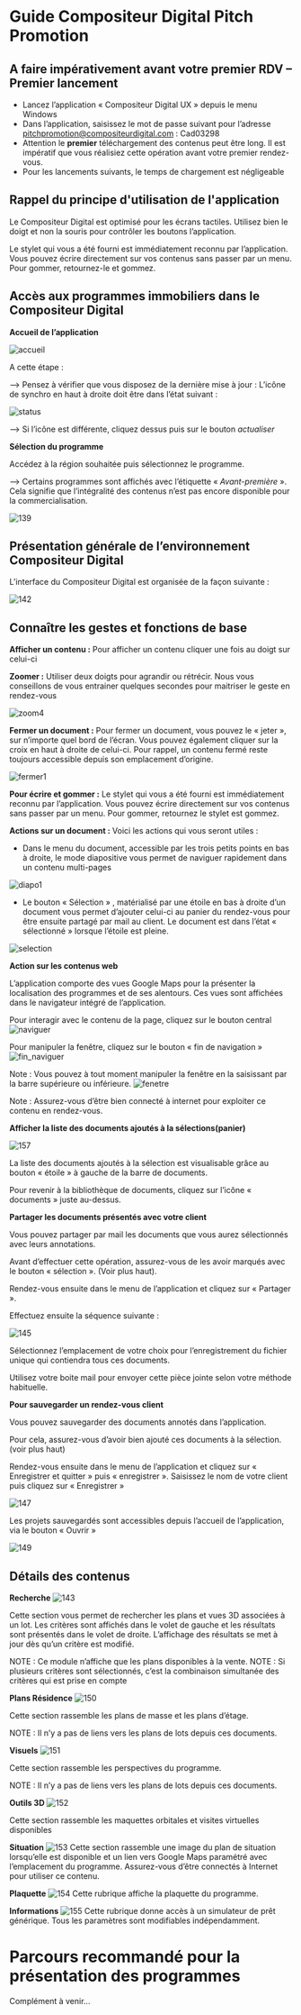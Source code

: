 # Guide Compositeur Digital Pitch Promotion #

## A faire impérativement avant votre premier RDV – Premier lancement ##
* Lancez l’application « Compositeur Digital UX » depuis le menu Windows
* Dans l’application, saisissez le mot de passe suivant pour l’adresse pitchpromotion@compositeurdigital.com : Cad03298
*	Attention le **premier** téléchargement des contenus peut être long. Il est impératif que vous réalisiez cette opération avant votre premier rendez-vous.
* Pour les lancements suivants, le temps de chargement est négligeable

## Rappel du principe d'utilisation de l'application ##

Le Compositeur Digital est optimisé pour les écrans tactiles. Utilisez bien le doigt et non la souris pour contrôler les boutons l’application. 

Le stylet qui vous a été fourni est immédiatement reconnu par l’application. Vous pouvez écrire directement sur vos contenus sans passer par un menu. Pour gommer, retournez-le et gommez. 

## Accès aux programmes immobiliers dans le Compositeur Digital ##

**Accueil de l’application**

![accueil](http://compositeurdigital.github.io/UX/fr/customer/pitchpromotion/img/138.png)

A cette étape :

--> Pensez à vérifier que vous disposez de la dernière mise à jour : L’icône de synchro en haut à droite doit être dans l’état suivant : 

![status](http://compositeurdigital.github.io/UX/fr/customer/pitchpromotion/img/status.png)

--> Si l’icône est différente, cliquez dessus puis sur le bouton *actualiser*

**Sélection du programme**

Accédez à la région souhaitée puis sélectionnez le programme. 

--> Certains programmes sont affichés avec l’étiquette « *Avant-première* ». Cela signifie que l’intégralité des contenus n’est pas encore disponible pour la commercialisation. 

![139](http://compositeurdigital.github.io/UX/fr/customer/pitchpromotion/img/139.png)

## Présentation générale de l’environnement Compositeur Digital ##

L’interface du Compositeur Digital est organisée de la façon suivante :

![142](http://compositeurdigital.github.io/UX/fr/customer/pitchpromotion/img/142.png)

## Connaître les gestes et fonctions de base ##

**Afficher un contenu :** Pour afficher un contenu cliquer une fois au doigt sur celui-ci

**Zoomer :** Utiliser deux doigts pour agrandir ou rétrécir. Nous vous conseillons de vous entrainer quelques secondes pour maitriser le geste en rendez-vous

![zoom4](http://compositeurdigital.github.io/UX/fr/customer/pitchpromotion/img/zoom4.png)

**Fermer un document :** Pour fermer un document, vous pouvez le « jeter », sur n’importe quel bord de l’écran. Vous pouvez également cliquer sur la croix en haut à droite de celui-ci. Pour rappel, un contenu fermé reste toujours accessible depuis son emplacement d’origine.

![fermer1](http://compositeurdigital.github.io/UX/fr/customer/pitchpromotion/img/fermer1.png)

**Pour écrire et gommer :** Le stylet qui vous a été fourni est immédiatement reconnu par l’application. Vous pouvez écrire directement sur vos contenus sans passer par un menu. Pour gommer, retournez le stylet est gommez. 

**Actions sur un document :** Voici les actions qui vous seront utiles :
* Dans le menu du document, accessible par les trois petits points en bas à droite, le mode diapositive vous permet de naviguer rapidement dans un contenu multi-pages

![diapo1](http://compositeurdigital.github.io/UX/fr/customer/pitchpromotion/img/diapo1.png)

* Le bouton « Sélection » , matérialisé par une étoile en bas à droite d’un document vous permet d’ajouter celui-ci au panier du rendez-vous pour être ensuite partagé par mail au client. Le document est dans l’état « sélectionné » lorsque l’étoile est pleine. 

![selection](http://compositeurdigital.github.io/UX/fr/customer/pitchpromotion/img/selection.jpg)

**Action sur les contenus web**

L’application comporte des vues Google Maps pour la présenter la localisation des programmes et de ses alentours. Ces vues sont affichées dans le navigateur intégré de l’application. 

Pour interagir avec le contenu de la page, cliquez sur le bouton central
![naviguer](http://compositeurdigital.github.io/UX/fr/customer/pitchpromotion/img/naviguer.jpg)

Pour manipuler la fenêtre, cliquez sur le bouton « fin de navigation » 
![fin_naviguer](http://compositeurdigital.github.io/UX/fr/customer/pitchpromotion/img/fin_naviguer.jpg)

Note : Vous pouvez à tout moment manipuler la fenêtre en la saisissant par la barre supérieure ou inférieure. 
![fenetre](http://compositeurdigital.github.io/UX/fr/customer/pitchpromotion/img/fenetre.jpg)

Note : Assurez-vous d’être bien connecté à internet pour exploiter ce contenu en rendez-vous. 

**Afficher la liste des documents ajoutés à la sélections(panier)**

![157](http://compositeurdigital.github.io/UX/fr/customer/pitchpromotion/img/157.jpg)

La liste des documents ajoutés à la sélection est visualisable grâce au bouton « étoile » à gauche de la barre de documents.

Pour revenir à la bibliothèque de documents, cliquez sur l’icône « documents » juste au-dessus. 

**Partager les documents présentés avec votre client**

Vous pouvez partager par mail les documents que vous aurez sélectionnés avec leurs annotations. 

Avant d’effectuer cette opération, assurez-vous de les avoir marqués avec le bouton « sélection ». (Voir plus haut). 

Rendez-vous ensuite dans le menu de l’application et cliquez sur « Partager ». 

Effectuez ensuite la séquence suivante : 

![145](http://compositeurdigital.github.io/UX/fr/customer/pitchpromotion/img/145.jpg)

Sélectionnez l’emplacement de votre choix pour l’enregistrement du fichier unique qui contiendra tous ces documents. 

Utilisez votre boite mail pour envoyer cette pièce jointe selon votre méthode habituelle. 

**Pour sauvegarder un rendez-vous client**

Vous pouvez sauvegarder des documents annotés dans l’application. 

Pour cela, assurez-vous d’avoir bien ajouté ces documents à la sélection. (voir plus haut)

Rendez-vous ensuite dans le menu de l’application et cliquez sur « Enregistrer et quitter » puis « enregistrer ». Saisissez le nom de votre client puis cliquez sur « Enregistrer »

![147](http://compositeurdigital.github.io/UX/fr/customer/pitchpromotion/img/147.jpg)

Les projets sauvegardés sont accessibles depuis l’accueil de l’application, via le bouton « Ouvrir »

![149](http://compositeurdigital.github.io/UX/fr/customer/pitchpromotion/img/149.jpg)

## Détails des contenus ## 

**Recherche**
![143](http://compositeurdigital.github.io/UX/fr/customer/pitchpromotion/img/143.jpg)

Cette section vous permet de rechercher les plans et vues 3D associées à un  lot. Les critères sont affichés dans le volet de gauche et les résultats sont présentés dans le volet de droite. L’affichage des résultats se met à jour dès qu’un critère est modifié. 

NOTE : Ce module n’affiche que les plans disponibles à la vente. 
NOTE : Si plusieurs critères sont sélectionnés, c’est la combinaison simultanée des critères qui est prise en compte 

**Plans Résidence**
![150](http://compositeurdigital.github.io/UX/fr/customer/pitchpromotion/img/150.jpg)

Cette section rassemble les plans de masse et les plans d’étage. 

NOTE : Il n’y a pas de liens vers les plans de lots depuis ces documents. 

**Visuels**
![151](http://compositeurdigital.github.io/UX/fr/customer/pitchpromotion/img/151.jpg)

Cette section rassemble les perspectives du programme. 

NOTE : Il n’y a pas de liens vers les plans de lots depuis ces documents. 

**Outils 3D** 
![152](http://compositeurdigital.github.io/UX/fr/customer/pitchpromotion/img/152.jpg)

Cette section rassemble les maquettes orbitales et visites virtuelles disponibles 

**Situation**
![153](http://compositeurdigital.github.io/UX/fr/customer/pitchpromotion/img/153.jpg)
Cette section rassemble une image du plan de situation lorsqu’elle est disponible et un lien vers Google Maps paramétré avec l’emplacement du programme. Assurez-vous d’être connectés à Internet pour utiliser ce contenu. 

**Plaquette**
![154](http://compositeurdigital.github.io/UX/fr/customer/pitchpromotion/img/154.jpg)
Cette rubrique affiche la plaquette du programme.

**Informations**
![155](http://compositeurdigital.github.io/UX/fr/customer/pitchpromotion/img/155.jpg)
Cette rubrique donne accès à un simulateur de prêt générique. Tous les paramètres sont modifiables indépendamment. 

# Parcours recommandé pour la présentation des programmes

Complément à venir...
